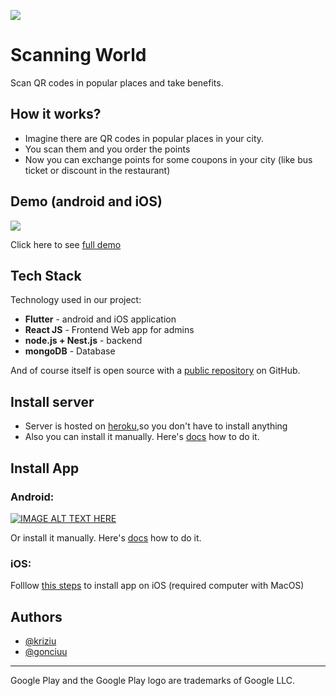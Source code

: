 
![](https://res.cloudinary.com/dybborlve/image/upload/w_150,h_150/logo_scanningworld_elv8gd.png)
# Scanning World

 Scan QR codes in popular places and take benefits.
 

## How it works?

- Imagine there are QR codes in popular places in your city. 
- You scan them and you order the points
- Now you can exchange points for some coupons in your city (like bus ticket or discount in the restaurant)


## Demo (android and iOS)

![](https://res.cloudinary.com/dybborlve/image/upload/v1666294992/demo_cxfj6y.png)

Click here to see [full demo](https://github.com/gonciuu/scanningworld)


## Tech Stack

Technology used in our project:

- **Flutter** - android and iOS application
- **React JS** - Frontend Web app for admins 
- **node.js + Nest.js** - backend 
- **mongoDB** - Database

And of course  itself is open source with a [public repository](https://github.com/gonciuu/scanningworld) on GitHub.

## Install server 

- Server is hosted on [heroku](https://scanningworld-server.herokuapp.com/),so you don't have to install anything
- Also you can install it manually. Here's [docs](https://github.com/gonciuu/scanningworld/tree/main/server) how to do it.

## Install App

### Android:

[![IMAGE ALT TEXT HERE](https://res.cloudinary.com/dybborlve/image/upload/w_200/google-play-badge_mlyxh8.png)](http://play.google.com/store/)

Or install it manually.  Here's [docs](https://github.com/gonciuu/scanningworld/tree/main/server) how to do it.

### iOS:

Folllow [this steps](https://github.com/gonciuu/scanningworld/tree/main/server) to install app on iOS (required computer with MacOS)


## Authors

- [@kriziu](https://www.github.com/kriziu)
- [@gonciuu](https://www.github.com/gonciuu)




---

Google Play and the Google Play logo are trademarks of Google LLC.


 
